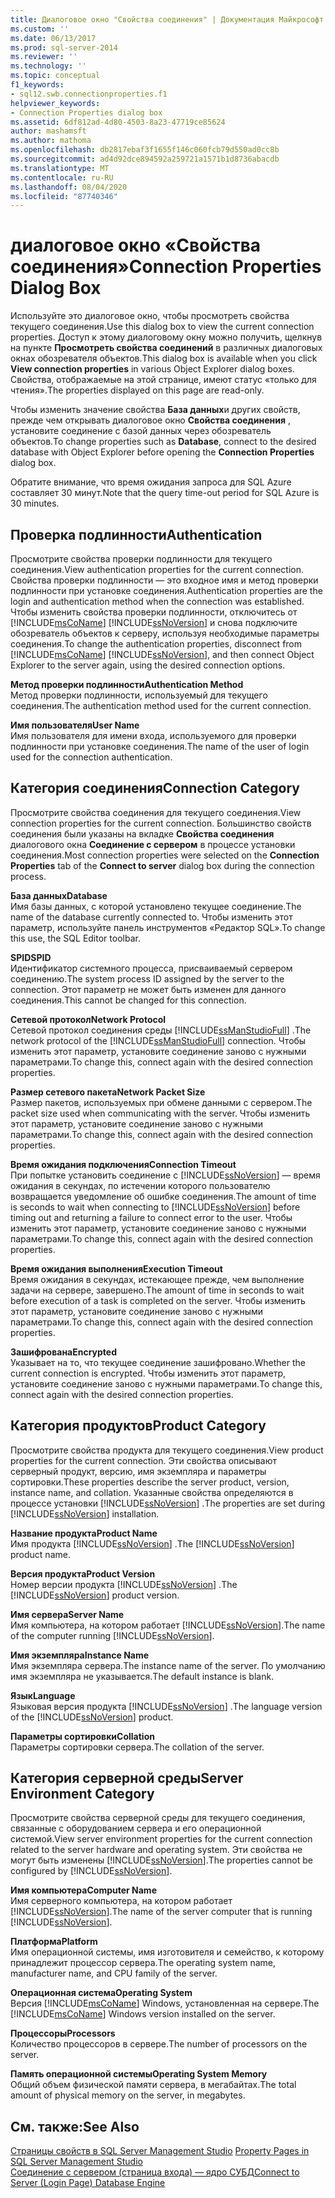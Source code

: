 ```yaml
---
title: Диалоговое окно "Свойства соединения" | Документация Майкрософт
ms.custom: ''
ms.date: 06/13/2017
ms.prod: sql-server-2014
ms.reviewer: ''
ms.technology: ''
ms.topic: conceptual
f1_keywords:
- sql12.swb.connectionproperties.f1
helpviewer_keywords:
- Connection Properties dialog box
ms.assetid: 6df812ad-4d80-4503-8a23-47719ce85624
author: mashamsft
ms.author: mathoma
ms.openlocfilehash: db2817ebaf3f1655f146c060fcb79d550ad0cc8b
ms.sourcegitcommit: ad4d92dce894592a259721a1571b1d8736abacdb
ms.translationtype: MT
ms.contentlocale: ru-RU
ms.lasthandoff: 08/04/2020
ms.locfileid: "87740346"
---
```

# <a name="connection-properties-dialog-box"></a><span data-ttu-id="dd394-102">диалоговое окно «Свойства соединения»</span><span class="sxs-lookup"><span data-stu-id="dd394-102">Connection Properties Dialog Box</span></span>
  <span data-ttu-id="dd394-103">Используйте это диалоговое окно, чтобы просмотреть свойства текущего соединения.</span><span class="sxs-lookup"><span data-stu-id="dd394-103">Use this dialog box to view the current connection properties.</span></span> <span data-ttu-id="dd394-104">Доступ к этому диалоговому окну можно получить, щелкнув на пункте **Просмотреть свойства соединений** в различных диалоговых окнах обозревателя объектов.</span><span class="sxs-lookup"><span data-stu-id="dd394-104">This dialog box is available when you click **View connection properties** in various Object Explorer dialog boxes.</span></span> <span data-ttu-id="dd394-105">Свойства, отображаемые на этой странице, имеют статус «только для чтения».</span><span class="sxs-lookup"><span data-stu-id="dd394-105">The properties displayed on this page are read-only.</span></span>  
  
 <span data-ttu-id="dd394-106">Чтобы изменить значение свойства **База данных**и других свойств, прежде чем открывать диалоговое окно **Свойства соединения** , установите соединение с базой данных через обозреватель объектов.</span><span class="sxs-lookup"><span data-stu-id="dd394-106">To change properties such as **Database**, connect to the desired database with Object Explorer before opening the **Connection Properties** dialog box.</span></span>  
  
 <span data-ttu-id="dd394-107">Обратите внимание, что время ожидания запроса для SQL Azure составляет 30 минут.</span><span class="sxs-lookup"><span data-stu-id="dd394-107">Note that the query time-out period for SQL Azure is 30 minutes.</span></span>  
  
## <a name="authentication"></a><span data-ttu-id="dd394-108">Проверка подлинности</span><span class="sxs-lookup"><span data-stu-id="dd394-108">Authentication</span></span>  
 <span data-ttu-id="dd394-109">Просмотрите свойства проверки подлинности для текущего соединения.</span><span class="sxs-lookup"><span data-stu-id="dd394-109">View authentication properties for the current connection.</span></span> <span data-ttu-id="dd394-110">Свойства проверки подлинности — это входное имя и метод проверки подлинности при установке соединения.</span><span class="sxs-lookup"><span data-stu-id="dd394-110">Authentication properties are the login and authentication method when the connection was established.</span></span> <span data-ttu-id="dd394-111">Чтобы изменить свойства проверки подлинности, отключитесь от [!INCLUDE[msCoName](../includes/msconame-md.md)] [!INCLUDE[ssNoVersion](../includes/ssnoversion-md.md)] и снова подключите обозреватель объектов к серверу, используя необходимые параметры соединения.</span><span class="sxs-lookup"><span data-stu-id="dd394-111">To change the authentication properties, disconnect from [!INCLUDE[msCoName](../includes/msconame-md.md)] [!INCLUDE[ssNoVersion](../includes/ssnoversion-md.md)], and then connect Object Explorer to the server again, using the desired connection options.</span></span>  
  
 <span data-ttu-id="dd394-112">**Метод проверки подлинности**</span><span class="sxs-lookup"><span data-stu-id="dd394-112">**Authentication Method**</span></span>  
 <span data-ttu-id="dd394-113">Метод проверки подлинности, используемый для текущего соединения.</span><span class="sxs-lookup"><span data-stu-id="dd394-113">The authentication method used for the current connection.</span></span>  
  
 <span data-ttu-id="dd394-114">**Имя пользователя**</span><span class="sxs-lookup"><span data-stu-id="dd394-114">**User Name**</span></span>  
 <span data-ttu-id="dd394-115">Имя пользователя для имени входа, используемого для проверки подлинности при установке соединения.</span><span class="sxs-lookup"><span data-stu-id="dd394-115">The name of the user of login used for the connection authentication.</span></span>  
  
## <a name="connection-category"></a><span data-ttu-id="dd394-116">Категория соединения</span><span class="sxs-lookup"><span data-stu-id="dd394-116">Connection Category</span></span>  
 <span data-ttu-id="dd394-117">Просмотрите свойства соединения для текущего соединения.</span><span class="sxs-lookup"><span data-stu-id="dd394-117">View connection properties for the current connection.</span></span> <span data-ttu-id="dd394-118">Большинство свойств соединения были указаны на вкладке **Свойства соединения** диалогового окна **Соединение с сервером** в процессе установки соединения.</span><span class="sxs-lookup"><span data-stu-id="dd394-118">Most connection properties were selected on the **Connection Properties** tab of the **Connect to server** dialog box during the connection process.</span></span>  
  
 <span data-ttu-id="dd394-119">**База данных**</span><span class="sxs-lookup"><span data-stu-id="dd394-119">**Database**</span></span>  
 <span data-ttu-id="dd394-120">Имя базы данных, с которой установлено текущее соединение.</span><span class="sxs-lookup"><span data-stu-id="dd394-120">The name of the database currently connected to.</span></span> <span data-ttu-id="dd394-121">Чтобы изменить этот параметр, используйте панель инструментов «Редактор SQL».</span><span class="sxs-lookup"><span data-stu-id="dd394-121">To change this use, the SQL Editor toolbar.</span></span>  
  
 <span data-ttu-id="dd394-122">**SPID**</span><span class="sxs-lookup"><span data-stu-id="dd394-122">**SPID**</span></span>  
 <span data-ttu-id="dd394-123">Идентификатор системного процесса, присваиваемый сервером соединению.</span><span class="sxs-lookup"><span data-stu-id="dd394-123">The system process ID assigned by the server to the connection.</span></span> <span data-ttu-id="dd394-124">Этот параметр не может быть изменен для данного соединения.</span><span class="sxs-lookup"><span data-stu-id="dd394-124">This cannot be changed for this connection.</span></span>  
  
 <span data-ttu-id="dd394-125">**Сетевой протокол**</span><span class="sxs-lookup"><span data-stu-id="dd394-125">**Network Protocol**</span></span>  
 <span data-ttu-id="dd394-126">Сетевой протокол соединения среды [!INCLUDE[ssManStudioFull](../includes/ssmanstudiofull-md.md)] .</span><span class="sxs-lookup"><span data-stu-id="dd394-126">The network protocol of the [!INCLUDE[ssManStudioFull](../includes/ssmanstudiofull-md.md)] connection.</span></span> <span data-ttu-id="dd394-127">Чтобы изменить этот параметр, установите соединение заново с нужными параметрами.</span><span class="sxs-lookup"><span data-stu-id="dd394-127">To change this, connect again with the desired connection properties.</span></span>  
  
 <span data-ttu-id="dd394-128">**Размер сетевого пакета**</span><span class="sxs-lookup"><span data-stu-id="dd394-128">**Network Packet Size**</span></span>  
 <span data-ttu-id="dd394-129">Размер пакетов, используемых при обмене данными с сервером.</span><span class="sxs-lookup"><span data-stu-id="dd394-129">The packet size used when communicating with the server.</span></span> <span data-ttu-id="dd394-130">Чтобы изменить этот параметр, установите соединение заново с нужными параметрами.</span><span class="sxs-lookup"><span data-stu-id="dd394-130">To change this, connect again with the desired connection properties.</span></span>  
  
 <span data-ttu-id="dd394-131">**Время ожидания подключения**</span><span class="sxs-lookup"><span data-stu-id="dd394-131">**Connection Timeout**</span></span>  
 <span data-ttu-id="dd394-132">При попытке установить соединение с [!INCLUDE[ssNoVersion](../includes/ssnoversion-md.md)] — время ожидания в секундах, по истечении которого пользователю возвращается уведомление об ошибке соединения.</span><span class="sxs-lookup"><span data-stu-id="dd394-132">The amount of time is seconds to wait when connecting to [!INCLUDE[ssNoVersion](../includes/ssnoversion-md.md)] before timing out and returning a failure to connect error to the user.</span></span> <span data-ttu-id="dd394-133">Чтобы изменить этот параметр, установите соединение заново с нужными параметрами.</span><span class="sxs-lookup"><span data-stu-id="dd394-133">To change this, connect again with the desired connection properties.</span></span>  
  
 <span data-ttu-id="dd394-134">**Время ожидания выполнения**</span><span class="sxs-lookup"><span data-stu-id="dd394-134">**Execution Timeout**</span></span>  
 <span data-ttu-id="dd394-135">Время ожидания в секундах, истекающее прежде, чем выполнение задачи на сервере, завершено.</span><span class="sxs-lookup"><span data-stu-id="dd394-135">The amount of time in seconds to wait before execution of a task is completed on the server.</span></span> <span data-ttu-id="dd394-136">Чтобы изменить этот параметр, установите соединение заново с нужными параметрами.</span><span class="sxs-lookup"><span data-stu-id="dd394-136">To change this, connect again with the desired connection properties.</span></span>  
  
 <span data-ttu-id="dd394-137">**Зашифрована**</span><span class="sxs-lookup"><span data-stu-id="dd394-137">**Encrypted**</span></span>  
 <span data-ttu-id="dd394-138">Указывает на то, что текущее соединение зашифровано.</span><span class="sxs-lookup"><span data-stu-id="dd394-138">Whether the current connection is encrypted.</span></span> <span data-ttu-id="dd394-139">Чтобы изменить этот параметр, установите соединение заново с нужными параметрами.</span><span class="sxs-lookup"><span data-stu-id="dd394-139">To change this, connect again with the desired connection properties.</span></span>  
  
## <a name="product-category"></a><span data-ttu-id="dd394-140">Категория продуктов</span><span class="sxs-lookup"><span data-stu-id="dd394-140">Product Category</span></span>  
 <span data-ttu-id="dd394-141">Просмотрите свойства продукта для текущего соединения.</span><span class="sxs-lookup"><span data-stu-id="dd394-141">View product properties for the current connection.</span></span> <span data-ttu-id="dd394-142">Эти свойства описывают серверный продукт, версию, имя экземпляра и параметры сортировки.</span><span class="sxs-lookup"><span data-stu-id="dd394-142">These properties describe the server product, version, instance name, and collation.</span></span> <span data-ttu-id="dd394-143">Указанные свойства определяются в процессе установки [!INCLUDE[ssNoVersion](../includes/ssnoversion-md.md)] .</span><span class="sxs-lookup"><span data-stu-id="dd394-143">The properties are set during [!INCLUDE[ssNoVersion](../includes/ssnoversion-md.md)] installation.</span></span>  
  
 <span data-ttu-id="dd394-144">**Название продукта**</span><span class="sxs-lookup"><span data-stu-id="dd394-144">**Product Name**</span></span>  
 <span data-ttu-id="dd394-145">Имя продукта [!INCLUDE[ssNoVersion](../includes/ssnoversion-md.md)] .</span><span class="sxs-lookup"><span data-stu-id="dd394-145">The [!INCLUDE[ssNoVersion](../includes/ssnoversion-md.md)] product name.</span></span>  
  
 <span data-ttu-id="dd394-146">**Версия продукта**</span><span class="sxs-lookup"><span data-stu-id="dd394-146">**Product Version**</span></span>  
 <span data-ttu-id="dd394-147">Номер версии продукта [!INCLUDE[ssNoVersion](../includes/ssnoversion-md.md)] .</span><span class="sxs-lookup"><span data-stu-id="dd394-147">The [!INCLUDE[ssNoVersion](../includes/ssnoversion-md.md)] product version.</span></span>  
  
 <span data-ttu-id="dd394-148">**Имя сервера**</span><span class="sxs-lookup"><span data-stu-id="dd394-148">**Server Name**</span></span>  
 <span data-ttu-id="dd394-149">Имя компьютера, на котором работает [!INCLUDE[ssNoVersion](../includes/ssnoversion-md.md)].</span><span class="sxs-lookup"><span data-stu-id="dd394-149">The name of the computer running [!INCLUDE[ssNoVersion](../includes/ssnoversion-md.md)].</span></span>  
  
 <span data-ttu-id="dd394-150">**Имя экземпляра**</span><span class="sxs-lookup"><span data-stu-id="dd394-150">**Instance Name**</span></span>  
 <span data-ttu-id="dd394-151">Имя экземпляра сервера.</span><span class="sxs-lookup"><span data-stu-id="dd394-151">The instance name of the server.</span></span> <span data-ttu-id="dd394-152">По умолчанию имя экземпляра не указывается.</span><span class="sxs-lookup"><span data-stu-id="dd394-152">The default instance is blank.</span></span>  
  
 <span data-ttu-id="dd394-153">**Язык**</span><span class="sxs-lookup"><span data-stu-id="dd394-153">**Language**</span></span>  
 <span data-ttu-id="dd394-154">Языковая версия продукта [!INCLUDE[ssNoVersion](../includes/ssnoversion-md.md)] .</span><span class="sxs-lookup"><span data-stu-id="dd394-154">The language version of the [!INCLUDE[ssNoVersion](../includes/ssnoversion-md.md)] product.</span></span>  
  
 <span data-ttu-id="dd394-155">**Параметры сортировки**</span><span class="sxs-lookup"><span data-stu-id="dd394-155">**Collation**</span></span>  
 <span data-ttu-id="dd394-156">Параметры сортировки сервера.</span><span class="sxs-lookup"><span data-stu-id="dd394-156">The collation of the server.</span></span>  
  
## <a name="server-environment-category"></a><span data-ttu-id="dd394-157">Категория серверной среды</span><span class="sxs-lookup"><span data-stu-id="dd394-157">Server Environment Category</span></span>  
 <span data-ttu-id="dd394-158">Просмотрите свойства серверной среды для текущего соединения, связанные с оборудованием сервера и его операционной системой.</span><span class="sxs-lookup"><span data-stu-id="dd394-158">View server environment properties for the current connection related to the server hardware and operating system.</span></span> <span data-ttu-id="dd394-159">Эти свойства не могут быть изменены [!INCLUDE[ssNoVersion](../includes/ssnoversion-md.md)].</span><span class="sxs-lookup"><span data-stu-id="dd394-159">The properties cannot be configured by [!INCLUDE[ssNoVersion](../includes/ssnoversion-md.md)].</span></span>  
  
 <span data-ttu-id="dd394-160">**Имя компьютера**</span><span class="sxs-lookup"><span data-stu-id="dd394-160">**Computer Name**</span></span>  
 <span data-ttu-id="dd394-161">Имя серверного компьютера, на котором работает [!INCLUDE[ssNoVersion](../includes/ssnoversion-md.md)].</span><span class="sxs-lookup"><span data-stu-id="dd394-161">The name of the server computer that is running [!INCLUDE[ssNoVersion](../includes/ssnoversion-md.md)].</span></span>  
  
 <span data-ttu-id="dd394-162">**Платформа**</span><span class="sxs-lookup"><span data-stu-id="dd394-162">**Platform**</span></span>  
 <span data-ttu-id="dd394-163">Имя операционной системы, имя изготовителя и семейство, к которому принадлежит процессор сервера.</span><span class="sxs-lookup"><span data-stu-id="dd394-163">The operating system name, manufacturer name, and CPU family of the server.</span></span>  
  
 <span data-ttu-id="dd394-164">**Операционная система**</span><span class="sxs-lookup"><span data-stu-id="dd394-164">**Operating System**</span></span>  
 <span data-ttu-id="dd394-165">Версия [!INCLUDE[msCoName](../includes/msconame-md.md)] Windows, установленная на сервере.</span><span class="sxs-lookup"><span data-stu-id="dd394-165">The [!INCLUDE[msCoName](../includes/msconame-md.md)] Windows version installed on the server.</span></span>  
  
 <span data-ttu-id="dd394-166">**Процессоры**</span><span class="sxs-lookup"><span data-stu-id="dd394-166">**Processors**</span></span>  
 <span data-ttu-id="dd394-167">Количество процессоров в сервере.</span><span class="sxs-lookup"><span data-stu-id="dd394-167">The number of processors on the server.</span></span>  
  
 <span data-ttu-id="dd394-168">**Память операционной системы**</span><span class="sxs-lookup"><span data-stu-id="dd394-168">**Operating System Memory**</span></span>  
 <span data-ttu-id="dd394-169">Общий объем физической памяти сервера, в мегабайтах.</span><span class="sxs-lookup"><span data-stu-id="dd394-169">The total amount of physical memory on the server, in megabytes.</span></span>  
  
## <a name="see-also"></a><span data-ttu-id="dd394-170">См. также:</span><span class="sxs-lookup"><span data-stu-id="dd394-170">See Also</span></span>  
 <span data-ttu-id="dd394-171">[Страницы свойств в SQL Server Management Studio](../ssms/property-pages-in-sql-server-management-studio.md) </span><span class="sxs-lookup"><span data-stu-id="dd394-171">[Property Pages in SQL Server Management Studio](../ssms/property-pages-in-sql-server-management-studio.md) </span></span>  
 [<span data-ttu-id="dd394-172">Соединение с сервером (страница входа) — ядро СУБД</span><span class="sxs-lookup"><span data-stu-id="dd394-172">Connect to Server &#40;Login Page&#41; Database Engine</span></span>](../ssms/f1-help/connect-to-server-login-page-database-engine.md)  
  
  
